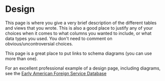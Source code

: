 # Design

This page is where you give a very brief description of the different tables and views that you wrote. This is also a good place to justify any of your choices when it comes to what columns you wanted to include, or what data types you used. You don't need to comment on obvious/uncontroversial choices.

This page is a great place to put links to schema diagrams (you can use more than one).

For an excellent professional example of a design page, including diagrams, see the [Early American Foreign Service Database](http://projectquincy.org/images/ProjectQuincy12-11-2012.pdf)
